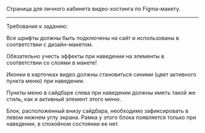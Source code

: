 Страница для личного кабинета видео-хостинга по Figma-макету.

---------------------
Требования к заданию:

Все шрифты должны быть подключены на сайт и использованы в соответствии с дизайн-макетом.

Обязательно учесть эффекты при наведении на элементы в соответствии со слоями в макете!

Иконки в карточках видео должны становиться синими (цвет активного пункта меню) при наведении.

Пункты меню в сайдбаре слева при наведении должны иметь такой же стиль, как и активный элемент этого меню.

Блок, расположенный внизу сайдбара, необходимо зафиксировать в левом нижнем углу экрана. Рамка у этого блока появляется только при наведении, в спокойном состоянии ее нет.
